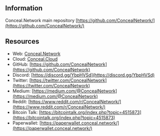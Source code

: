## Information
Conceal.Network main repository  [https://github.com/ConcealNetwork/](https://github.com/ConcealNetwork/)

## Resources
- Web: [Conceal.Network](https://conceal.network/)
- Cloud: [Conceal.Cloud](https://conceal.cloud/)
- GitHub: [https://github.com/ConcealNetwork](https://github.com/ConcealNetwork)
- Discord: [https://discord.gg/YbpHVSd](https://discord.gg/YbpHVSd)
- Twitter: [https://twitter.com/ConcealNetwork](https://twitter.com/ConcealNetwork)
- Medium: [https://medium.com/@ConcealNetwork](https://medium.com/@ConcealNetwork)
- Reddit: [https://www.reddit.com/r/ConcealNetwork/](https://www.reddit.com/r/ConcealNetwork/)
- Bitcoin Talk: [https://bitcointalk.org/index.php?topic=4515873](https://bitcointalk.org/index.php?topic=4515873)
- Paperwallet: [https://paperwallet.conceal.network/](https://paperwallet.conceal.network/)
